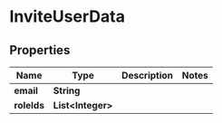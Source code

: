 
# InviteUserData

## Properties
Name | Type | Description | Notes
------------ | ------------- | ------------- | -------------
**email** | **String** |  | 
**roleIds** | **List&lt;Integer&gt;** |  | 



